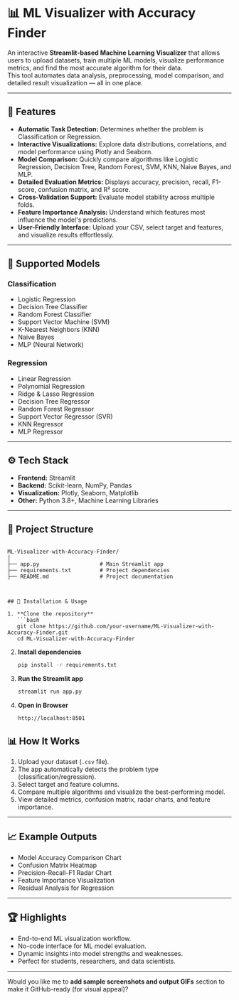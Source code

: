 # 📊 ML Visualizer with Accuracy Finder

An interactive **Streamlit-based Machine Learning Visualizer** that allows users to upload datasets, train multiple ML models, visualize performance metrics, and find the most accurate algorithm for their data.  
This tool automates data analysis, preprocessing, model comparison, and detailed result visualization — all in one place.

---
## 🚀 Features

- **Automatic Task Detection:** Determines whether the problem is Classification or Regression.  
- **Interactive Visualizations:** Explore data distributions, correlations, and model performance using Plotly and Seaborn.  
- **Model Comparison:** Quickly compare algorithms like Logistic Regression, Decision Tree, Random Forest, SVM, KNN, Naive Bayes, and MLP.  
- **Detailed Evaluation Metrics:** Displays accuracy, precision, recall, F1-score, confusion matrix, and R² score.  
- **Cross-Validation Support:** Evaluate model stability across multiple folds.  
- **Feature Importance Analysis:** Understand which features most influence the model's predictions.  
- **User-Friendly Interface:** Upload your CSV, select target and features, and visualize results effortlessly.

---

## 🧠 Supported Models

### Classification
- Logistic Regression  
- Decision Tree Classifier  
- Random Forest Classifier  
- Support Vector Machine (SVM)  
- K-Nearest Neighbors (KNN)  
- Naive Bayes  
- MLP (Neural Network)

### Regression
- Linear Regression  
- Polynomial Regression  
- Ridge & Lasso Regression  
- Decision Tree Regressor  
- Random Forest Regressor  
- Support Vector Regressor (SVR)  
- KNN Regressor  
- MLP Regressor  

---

## ⚙️ Tech Stack

- **Frontend:** Streamlit  
- **Backend:** Scikit-learn, NumPy, Pandas  
- **Visualization:** Plotly, Seaborn, Matplotlib  
- **Other:** Python 3.8+, Machine Learning Libraries  

---

## 📂 Project Structure

```

ML-Visualizer-with-Accuracy-Finder/
│
├── app.py                   # Main Streamlit app
├── requirements.txt         # Project dependencies
├── README.md                # Project documentation



## 🧩 Installation & Usage

1. **Clone the repository**
   ```bash
   git clone https://github.com/your-username/ML-Visualizer-with-Accuracy-Finder.git
   cd ML-Visualizer-with-Accuracy-Finder
````

2. **Install dependencies**

   ```bash
   pip install -r requirements.txt
   ```

3. **Run the Streamlit app**

   ```bash
   streamlit run app.py
   ```

4. **Open in Browser**

   ```
   http://localhost:8501
   ```
## 📊 How It Works

1. Upload your dataset (`.csv` file).
2. The app automatically detects the problem type (classification/regression).
3. Select target and feature columns.
4. Compare multiple algorithms and visualize the best-performing model.
5. View detailed metrics, confusion matrix, radar charts, and feature importance.

---

## 📈 Example Outputs

* Model Accuracy Comparison Chart
* Confusion Matrix Heatmap
* Precision-Recall-F1 Radar Chart
* Feature Importance Visualization
* Residual Analysis for Regression

---

## 🏆 Highlights

* End-to-end ML visualization workflow.
* No-code interface for ML model evaluation.
* Dynamic insights into model strengths and weaknesses.
* Perfect for students, researchers, and data scientists.


---

Would you like me to **add sample screenshots and output GIFs** section to make it GitHub-ready (for visual appeal)?
```

